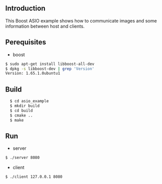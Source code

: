 ## Introduction
This Boost ASIO example shows how to communicate images and some information between host and clients.

## Perequisites
  - boost
  ```bash
  $ sudo apt-get install libboost-all-dev
  $ dpkg -s libboost-dev | grep 'Version'
  Version: 1.65.1.0ubuntu1
  ```

## Build
```bash
  $ cd asio_example
  $ mkdir build
  $ cd build
  $ cmake ..
  $ make
```

## Run
  - server
  ```bash
  $ ./server 8080
  ```
  - client
  ```bash
  $ ./client 127.0.0.1 8080
  ```
